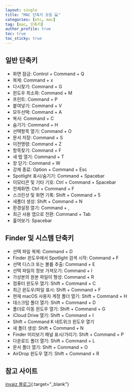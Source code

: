 ```yaml
---
layout: single
title: "MAC 단축키 모음 💻"
categories: [etc, mac]
tag: [mac, 단축키]
author_profile: true
toc: true
toc_sticky: true
---
```



## 일반 단축키
- 화면 잠금: Control + Command + Q
- 복제: Command + x
- 다시찾기: Command + G
- 윈도우 최소화: Command + M
- 프린트: Command + P
- 붙여넣기: Command + V
- 모두선택: Command + A
- 복사: Command + C
- 숨기기: Command + H
- 선택항목 열기: Command + O
- 문서 저장: Command + S
- 이전명령: Command + Z
- 항목찾기: Command + F
- 새 탭 열기: Command + T
- 창 닫기: Command + W
- 강제 종료: Option + Command + Esc
- Spotlight 표시/숨기기: Command + Spacebar
- 이모티콘 및 기타 기호: Ctrl + Command + Spacebar
- 전체화면: Ctrl + Command + F
- 스크린샷 및 화면 기록: Shift + Command + 5
- 새폴더 생성: Shift + Command + N
- 환경설정 열기: Command + , 
- 최근 사용 앱으로 전환: Command + Tab
- 훑어보기: Spacebar


## Finder 및 시스템 단축키
- 선택 파일 복제: Command + D 
- Finder 윈도우에서 Spotlight 검색 시작: Command + F
- 선택 디스크 또는 볼륨 추출: Command + E
- 선택 파일의 정보 가져오기: Command + I
- 가상본의 원본 파일이 형성: Command + R
- 컴퓨터 윈도우 열기: Shift + Command + C
- 최근 윈도우/파일 표시: Shift + Command + F
- 현재 macOS 사용자 계정 폴더 열기: Shift + Command + H 
- 데스크탑 폴더 열기: Shift + Command + D 
- 폴더로 이동 윈도우 열기: Shift + Command + G 
- iCloud Drive 열기: Shift + Command + I 
- Shift + Command K 네트위크 윈도우 열기
- 새 폴더 생성: Shift + Command + N
- Finder 미리보기 패널 표시/가리기: Shift + Command + P
- 다운로드 폴더 열기: Shift + Command + L
- 문서 폴더 열기: Shift + Command + O
- AirDrop 윈도우 열기: Shift + Command + R




## 참고 사이트
[invaiz 블로그](https://www.invaiz.com/blog/?q=YToxOntzOjEyOiJrZXl3b3JkX3R5cGUiO3M6MzoiYWxsIjt9&bmode=view&idx=12577409&t=board){:target="_blank"}